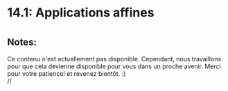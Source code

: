 
14.1: Applications affines
==========================

# 

## Notes:


Ce contenu n'est actuellement pas disponible. Cependant, nous travaillons pour que cela devienne disponible pour vous dans un proche avenir. Merci pour votre patience! et revenez bientôt. :)  
//